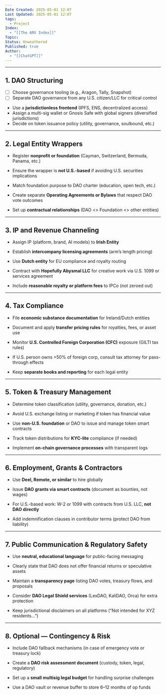 ```yaml
---
Date Created: 2025-05-01 12:07
Last Updated: 2025-05-01 12:07
tags:
  - Project
Index:
  - "[[The ARX Index]]"
Topic: 
Status: Unweathered
Published: true
Author:
  - "[[ChatGPT]]"
---
```

---
## **1. DAO Structuring**

- [ ] Choose governance tooling (e.g., Aragon, Tally, Snapshot)
- [ ]  Separate DAO governance from any U.S. citizen/LLC for critical control
-  Use a **jurisdictionless frontend** (IPFS, ENS, decentralized access)
-  Assign a multi-sig wallet or Gnosis Safe with global signers (diversified jurisdictions)
-  Decide on token issuance policy (utility, governance, soulbound, etc.)

---

## **2. Legal Entity Wrappers**

-  Register **nonprofit or foundation** (Cayman, Switzerland, Bermuda, Panama, etc.)
    
-  Ensure the wrapper is **not U.S.-based** if avoiding U.S. securities implications
    
-  Match foundation purpose to DAO charter (education, open tech, etc.)
    
-  Create separate **Operating Agreements or Bylaws** that respect DAO vote outcomes
    
-  Set up **contractual relationships** (DAO <> Foundation <> other entities)
    

---

## **3. IP and Revenue Channeling**

-  Assign IP (platform, brand, AI models) to **Irish Entity**
    
-  Establish **intercompany licensing agreements** (arm’s length pricing)
    
-  Use **Dutch entity** for EU compliance and royalty routing
    
-  Contract with **Hopefully Abysmal LLC** for creative work via U.S. 1099 or services agreement
    
-  Include **reasonable royalty or platform fees** to IPCo (not zeroed out)
    

---

## **4. Tax Compliance**

-  File **economic substance documentation** for Ireland/Dutch entities
    
-  Document and apply **transfer pricing rules** for royalties, fees, or asset use
    
-  Monitor **U.S. Controlled Foreign Corporation (CFC)** exposure (GILTI tax rules)
    
-  If U.S. person owns >50% of foreign corp, consult tax attorney for pass-through effects
    
-  Keep **separate books and reporting** for each legal entity
    

---

## **5. Token & Treasury Management**

-  Determine token classification (utility, governance, donation, etc.)
    
-  Avoid U.S. exchange listing or marketing if token has financial value
    
-  Use **non-U.S. foundation** or DAO to issue and manage token smart contracts
    
-  Track token distributions for **KYC-lite** compliance (if needed)
    
-  Implement **on-chain governance processes** with transparent logs
    

---

## **6. Employment, Grants & Contractors**

-  Use **Deel, Remote, or similar** to hire globally
    
-  Issue **DAO grants via smart contracts** (document as bounties, not wages)
    
-  For U.S.-based work: W-2 or 1099 with contracts from U.S. LLC, **not DAO directly**
    
-  Add indemnification clauses in contributor terms (protect DAO from liability)
    

---

## **7. Public Communication & Regulatory Safety**

-  Use **neutral, educational language** for public-facing messaging
    
-  Clearly state that DAO does not offer financial returns or speculative assets
    
-  Maintain a **transparency page** listing DAO votes, treasury flows, and proposals
    
-  Consider **DAO Legal Shield services** (LexDAO, KaliDAO, Orca) for extra protection
    
-  Keep jurisdictional disclaimers on all platforms (“Not intended for XYZ residents…”)
    

---

## **8. Optional — Contingency & Risk**

-  Include DAO fallback mechanisms (in case of emergency vote or treasury lock)
    
-  Create a **DAO risk assessment document** (custody, token, legal, regulatory)
    
-  Set up a **small multisig legal budget** for handling surprise challenges
    
-  Use a DAO vault or revenue buffer to store 6–12 months of op funds
    
